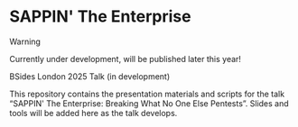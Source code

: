 # SAPPIN' The Enterprise

>[!warning]
>Currently under development, will be published later this year!

BSides London 2025 Talk (in development)

This repository contains the presentation materials and scripts for the talk “SAPPIN' The Enterprise: Breaking What No One Else Pentests”. Slides and tools will be added here as the talk develops.
